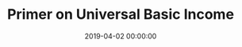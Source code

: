 ---
title: 'Primer on Universal Basic Income'
date: 2019-04-02 00:00:00
excerpt: TL;DR on UBI. What is it and what do we know about its effectiveness?  
categories: [tldr]
tags: [tldr, finance]
featured_image: '/images/so-simple-sample-image-1.jpg'
#scroll_image: '/images/'
comments: true
share: true
---